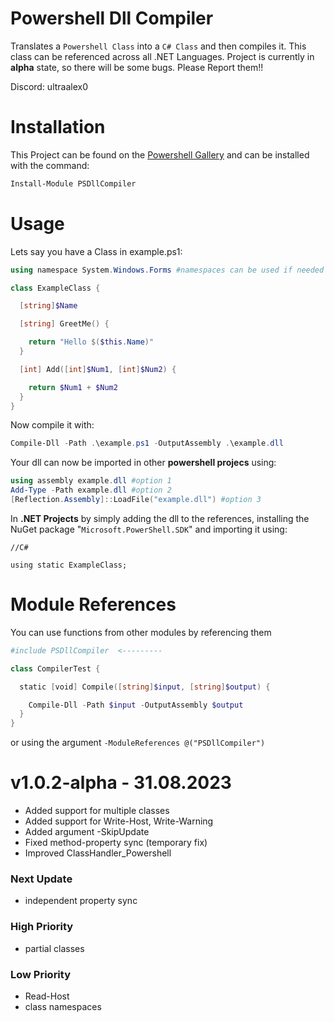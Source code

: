 # Powershell Dll Compiler
Translates a `Powershell Class` into a `C# Class` and then compiles it. This class can be referenced across all .NET Languages.
Project is currently in **alpha** state, so there will be some bugs. Please Report them!!

Discord: ultraalex0

# Installation
This Project can be found on the [Powershell Gallery](https://www.powershellgallery.com/packages/PSDllCompiler) and can be installed with the command:
```powershell
Install-Module PSDllCompiler
```

# Usage
Lets say you have a Class in example.ps1:
```powershell
using namespace System.Windows.Forms #namespaces can be used if needed

class ExampleClass {

  [string]$Name

  [string] GreetMe() {

    return "Hello $($this.Name)"
  }

  [int] Add([int]$Num1, [int]$Num2) {

    return $Num1 + $Num2
  }
}
```
Now compile it with:
```powershell
Compile-Dll -Path .\example.ps1 -OutputAssembly .\example.dll
```
Your dll can now be imported in other **powershell projecs** using:
```powershell
using assembly example.dll #option 1
Add-Type -Path example.dll #option 2
[Reflection.Assembly]::LoadFile("example.dll") #option 3
```
In **.NET Projects** by simply adding the dll to the references, installing the NuGet package "`Microsoft.PowerShell.SDK`" and importing it using:
```CSharp
//C#

using static ExampleClass;
```
# Module References
You can use functions from other modules by referencing them
```Powershell
#include PSDllCompiler  <---------

class CompilerTest {

  static [void] Compile([string]$input, [string]$output) {

    Compile-Dll -Path $input -OutputAssembly $output
  }  
}
```
or using the argument `-ModuleReferences @("PSDllCompiler")`

# v1.0.2-alpha - 31.08.2023
* Added support for multiple classes
* Added support for Write-Host, Write-Warning
* Added argument -SkipUpdate
* Fixed method-property sync (temporary fix)
* Improved ClassHandler_Powershell
### Next Update
* independent property sync
### High Priority
* partial classes
### Low Priority
* Read-Host
* class namespaces
